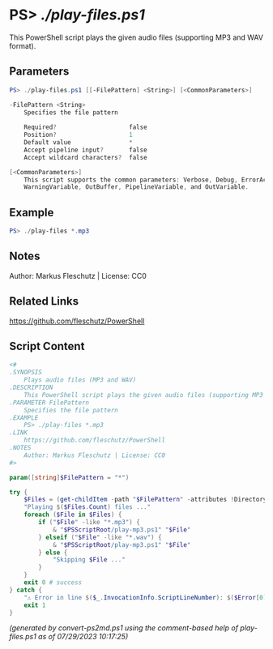 PS> *./play-files.ps1*
====================

This PowerShell script plays the given audio files (supporting MP3 and WAV format).

Parameters
----------
```powershell
PS> ./play-files.ps1 [[-FilePattern] <String>] [<CommonParameters>]

-FilePattern <String>
    Specifies the file pattern
    
    Required?                    false
    Position?                    1
    Default value                *
    Accept pipeline input?       false
    Accept wildcard characters?  false

[<CommonParameters>]
    This script supports the common parameters: Verbose, Debug, ErrorAction, ErrorVariable, WarningAction, 
    WarningVariable, OutBuffer, PipelineVariable, and OutVariable.
```

Example
-------
```powershell
PS> ./play-files *.mp3

```

Notes
-----
Author: Markus Fleschutz | License: CC0

Related Links
-------------
https://github.com/fleschutz/PowerShell

Script Content
--------------
```powershell
<#
.SYNOPSIS
	Plays audio files (MP3 and WAV)
.DESCRIPTION
	This PowerShell script plays the given audio files (supporting MP3 and WAV format).
.PARAMETER FilePattern
	Specifies the file pattern
.EXAMPLE
	PS> ./play-files *.mp3
.LINK
	https://github.com/fleschutz/PowerShell
.NOTES
	Author: Markus Fleschutz | License: CC0
#>

param([string]$FilePattern = "*")

try {
	$Files = (get-childItem -path "$FilePattern" -attributes !Directory)
	"Playing $($Files.Count) files ..."
	foreach ($File in $Files) {
		if ("$File" -like "*.mp3") {
			& "$PSScriptRoot/play-mp3.ps1" "$File"
		} elseif ("$File" -like "*.wav") {
			& "$PSScriptRoot/play-mp3.ps1" "$File"
		} else {
			"Skipping $File ..."
		}
	}
	exit 0 # success
} catch {
	"⚠️ Error in line $($_.InvocationInfo.ScriptLineNumber): $($Error[0])"
	exit 1
}
```

*(generated by convert-ps2md.ps1 using the comment-based help of play-files.ps1 as of 07/29/2023 10:17:25)*
